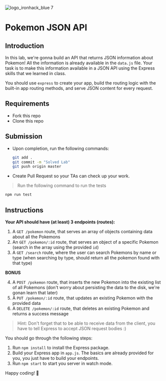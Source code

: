 ![logo_ironhack_blue 7](https://user-images.githubusercontent.com/23629340/40541063-a07a0a8a-601a-11e8-91b5-2f13e4e6b441.png)

# Pokemon JSON API

## Introduction

In this lab, we're gonna build an API that returns JSON information about Pokemon! All the information is already available in the `data.js` file. Your task is to make this information available in a JSON API using the Express skills that we learned in class.

You should use `express` to create your app, build the routing logic with the built-in app routing methods, and serve JSON content for every request.

## Requirements

- Fork this repo
- Clone this repo

## Submission

- Upon completion, run the following commands:

  ```bash
  git add .
  git commit -m "Solved Lab"
  git push origin master
  ```

- Create Pull Request so your TAs can check up your work.

> Run the following command to run the tests

```bash
npm run test
```

## Instructions

**Your API should have (at least) 3 endpoints (routes):**

1. A `GET /pokemon` route, that serves an array of objects containing data about all the Pokemons
2. An `GET /pokemon/:id` route, that serves an object of a specific Pokemon (search in the array using the provided `id`)
3. A `GET /search` route, where the user can search Pokemons by name or type (when searching by type, should return all the pokemon found with that type)

**BONUS**

4. A `POST /pokemon` route, that inserts the new Pokemon into the existing list of all Pokemons (don't worry about persisting the data to the disk, we're gonan learn that later)
5. A `PUT /pokemon/:id` route, that updates an existing Pokemon with the provided data
6. A `DELETE /pokemon/:id` route, that deletes an existing Pokemon and returns a success message

> Hint: Don't forget that to be able to receive data from the client, you have to tell Express to accept JSON request bodies :)

You should go through the following steps:

1. Run `npm install` to install the Express package.
2. Build your Express app in `app.js`. The basics are already provided for you, you just have to build your endpoints.
3. Run `npm start` to start you server in watch mode.

Happy coding! 💙
